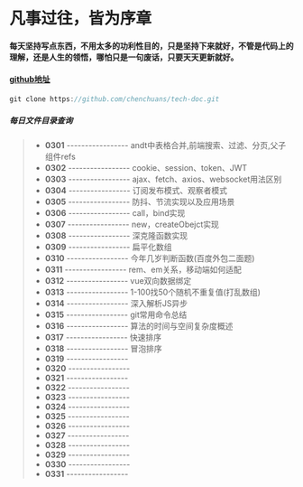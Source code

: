 # 凡事过往，皆为序章 

#### 每天坚持写点东西，不用太多的功利性目的，只是坚持下来就好，不管是代码上的理解，还是人生的领悟，哪怕只是一句废话，只要天天更新就好。

#### [github地址](https://github.com/chenchuans/tech-doc)

``` js
git clone https://github.com/chenchuans/tech-doc.git
```

##### 每日文件目录查询

>* **0301** ----------------- andt中表格合并,前端搜索、过滤、分页,父子组件refs
>* **0302** ----------------- cookie、session、token、JWT
>* **0303** ----------------- ajax、fetch、axios、websocket用法区别
>* **0304** ----------------- 订阅发布模式、观察者模式
>* **0305** ----------------- 防抖、节流实现以及应用场景
>* **0306** ----------------- call，bind实现
>* **0307** ----------------- new，createObejct实现
>* **0308** ----------------- 深克隆函数实现
>* **0309** ----------------- 扁平化数组
>* **0310** ----------------- 今年几岁判断函数(百度外包二面题)
>* **0311** ----------------- rem、em关系，移动端如何适配
>* **0312** ----------------- vue双向数据绑定 
>* **0313** ----------------- 1-100找50个随机不重复值(打乱数组)
>* **0314** ----------------- 深入解析JS异步
>* **0315** ----------------- git常用命令总结
>* **0316** ----------------- 算法的时间与空间复杂度概述
>* **0317** ----------------- 快速排序
>* **0318** ----------------- 冒泡排序
>* **0319** ----------------- 
>* **0320** ----------------- 
>* **0321** ----------------- 
>* **0322** ----------------- 
>* **0323** ----------------- 
>* **0324** ----------------- 
>* **0325** ----------------- 
>* **0326** ----------------- 
>* **0327** ----------------- 
>* **0328** ----------------- 
>* **0329** ----------------- 
>* **0330** ----------------- 
>* **0331** ----------------- 